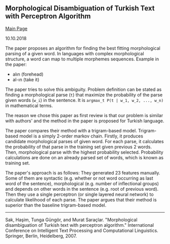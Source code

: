 ## Morphological Disambiguation of Turkish Text with Perceptron Algorithm

[Main Page](index.html)

10.10.2018

The paper proposes an algorithm for finding the best fitting morphological parsing of a given word. In languages with complex morphological structure, a word can map to multiple morphemes sequences. Example in the paper:

 - alın (forehead)
 - al-ın (take it)

The paper tries to solve this ambiguity. Problem definition can be stated as finding a morphological parse (`t`) that maximize the probability of the parse given words (`w_i`) in the sentence. It is `argmax_t P(t | w_1, w_2, ..., w_n)` in mathematical terms.

The reason we chose this paper as first review is that our problem is similar with authors' and the method in the paper is proposed for Turkish language.

The paper compares their method with a trigram-based model. Trigram-based model is a simply 2-order markov chain. Firstly, it produces candidate morphological parses of given word. For each parse, it calculates the probability of that parse in the training set given previous 2 words. Then, morphological parse with the highest probability selected. Probability calculations are done on an already parsed set of words, which is known as training set.

The paper's approach is as follows: They generated 23 features manually. Some of them are syntactic (e.g. whether or not word occurring as last word of the sentence), morphological (e.g. number of inflectional groups) and depends on other words in the sentence (e.g. root of previous word). Then they use a single perceptron (or single layered neural network) to calculate likelihood of each parse. The paper argues that their method is superior than the baseline trigram-based model.

------

Sak, Haşim, Tunga Güngör, and Murat Saraçlar. "Morphological disambiguation of Turkish text with perceptron algorithm." International Conference on Intelligent Text Processing and Computational Linguistics. Springer, Berlin, Heidelberg, 2007. 
